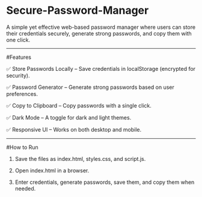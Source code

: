 # Secure-Password-Manager

A simple yet effective web-based password manager where users can store their credentials securely, generate strong passwords, and copy them with one click.

_________________________________________________________________________________________________________________________________________________________________________________________________________________________________________________

#Features

✅ Store Passwords Locally – Save credentials in localStorage (encrypted for security).

✅ Password Generator – Generate strong passwords based on user preferences.

✅ Copy to Clipboard – Copy passwords with a single click.

✅ Dark Mode – A toggle for dark and light themes.

✅ Responsive UI – Works on both desktop and mobile.

_________________________________________________________________________________________________________________________________________________________________________________________________________________________________________________

#How to Run

1. Save the files as index.html, styles.css, and script.js.

2. Open index.html in a browser.

3. Enter credentials, generate passwords, save them, and copy them when needed.
